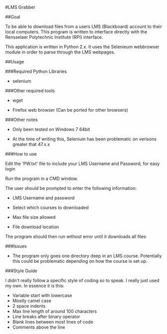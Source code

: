 #LMS Grabber


##Goal

To be able to download files from a users LMS (Blackboard) account to their local computers.
This program is written to interface directly with the Rensselaer Polytechnic Institute  (RPI)
interface.


This application is written in Python 2.x.  It uses the Selenieum webbrowser module
in order to parse through the LMS webpages.




##Usage

###Required Python Libraries

* selenium


###Other required tools

* wget

* Firefox web browser (Can be ported for other browsers)



###Other notes

* Only been tested on Windows 7 64bit

* At the time of writing this, Selenium has been problematic on verisons greater that 47.x.x



###How to use


Edit the 'PW.txt' file to include your LMS Username and Password, for easy login

Run the program in a CMD window.

The user should be prompted to enter the following information:

* LMS Username and password

* Select which courses to downloaded

* Max file size allowed

* File download location

The program should then run without error until it downloads all files


###Issues

* The program only goes one directory deep in an LMS course.  Potentially this could be problematic
    depending on how the course is set up.


###Style Guide

I didn't really follow a specific style of coding so to speak.  I really just used my own.  In essence
it is this:

* Variable start with lowercase
* Mostly camel case
* 2 space indents
* Max line length of around 100 characters
* Line breaks after binary operator
* Blank lines between most lines of code
* Comments above the line

